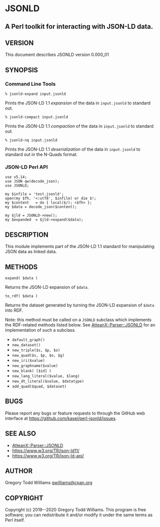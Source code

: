 # JSONLD

## A Perl toolkit for interacting with JSON-LD data.

## VERSION

This document describes JSONLD version 0.000_01

## SYNOPSIS

### Command Line Tools

    % jsonld-expand input.jsonld

Prints the JSON-LD 1.1 *expansion* of the data in `input.jsonld` to standard out.

    % jsonld-compact input.jsonld

Prints the JSON-LD 1.1 *compaction* of the data in `input.jsonld` to standard out.

    % jsonld-nq input.jsonld

Prints the JSON-LD 1.1 *deserialization* of the data in `input.jsonld` to standard out in the N-Quads format.

### JSON-LD Perl API

    use v5.14;
    use JSON qw(decode_json);
    use JSONLD;

    my $infile = 'test.jsonld';
    open(my $fh, '<:utf8', $infile) or die $!;
    my $content   = do { local($/); <$fh> };
    my $data = decode_json($content);

    my $jld = JSONLD->new();
    my $expanded  = $jld->expand($data);


## DESCRIPTION

This module implements part of the JSON-LD 1.1 standard for manipulating
JSON data as linked data.

## METHODS

`expand( $data )`

Returns the JSON-LD expansion of `$data`.

`to_rdf( $data )`

Returns the dataset generated by turning the JSON-LD expansion of
`$data` into RDF.

Note: this method must be called on a `JSONLD` subclass which
implements the RDF-related methods listed below.
See [AtteanX::Parser::JSONLD](https://metacpan.org/pod/AtteanX::Parser::JSONLD)
for an implementation of such a subclass.

* `default_graph()`
* `new_dataset()`
* `new_triple($s, $p, $o)`
* `new_quad($s, $p, $o, $g)`
* `new_iri($value)`
* `new_graphname($value)`
* `new_blank( [$id] )`
* `new_lang_literal($value, $lang)`
* `new_dt_literal($value, $datatype)`
* `add_quad($quad, $dataset)`

## BUGS

Please report any bugs or feature requests to through the GitHub web
interface at <https://github.com/kasei/perl-jsonld/issues>.

## SEE ALSO

* [AtteanX::Parser::JSONLD](https://metacpan.org/pod/AtteanX::Parser::JSONLD)
* <https://www.w3.org/TR/json-ld11/>
* <https://www.w3.org/TR/json-ld-api/>

## AUTHOR

Gregory Todd Williams <gwilliams@cpan.org>

## COPYRIGHT

Copyright (c) 2019--2020 Gregory Todd Williams. This program is free
software; you can redistribute it and/or modify it under the same terms
as Perl itself.
